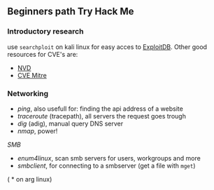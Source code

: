 ## Beginners path Try Hack Me

### Introductory research

use `searchploit` on kali linux for easy acces to
[ExploitDB](https://www.exploit-db.com/). Other good
resources for CVE's are:

- [NVD](https://nvd.nist.gov/vuln/search)
- [CVE Mitre](https://cve.mitre.org/)


### Networking

- _ping_, also usefull for: finding the api address of a website
- _traceroute_ (tracepath), all servers the request goes trough
- _dig_ (adig), manual query DNS server
- _nmap_, power!

_SMB_

- _enum4linux_, scan smb servers for users, workgroups and more
- _smbclient_, for connecting to a smbserver (get a file with `mget`)

( * on arg linux)
